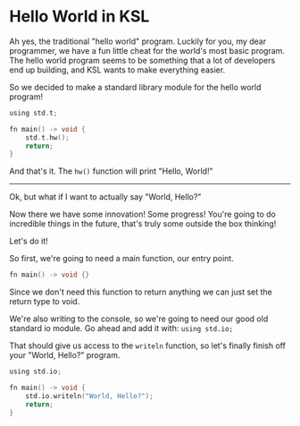 # Hello World in KSL

Ah yes, the traditional "hello world" program. Luckily for you, my
dear programmer, we have a fun little cheat for the world's most basic
program. The hello world program seems to be something that a lot of
developers end up building, and KSL wants to make everything easier.

So we decided to make a standard library module for the hello world program!

```c
using std.t;

fn main() -> void {
	std.t.hw();
	return;
}
```

And that's it. The `hw()` function will print "Hello, World!"

---

Ok, but what if I want to actually say "World, Hello?"

Now there we have some innovation! Some progress! You're going to do
incredible things in the future, that's truly some outside the box thinking!

Let's do it!

So first, we're going to need a main function, our entry point.
```c
fn main() -> void {}
```

Since we don't need this function to return anything we can just set
the return type to void.

We're also writing to the console, so we're going to need our good old
standard io module. Go ahead and add it with: `using std.io;`

That should give us access to the `writeln` function, so let's finally
finish off your "World, Hello?" program.

```c
using std.io;

fn main() -> void {
	std.io.writeln("World, Hello?");
	return;
}
```
